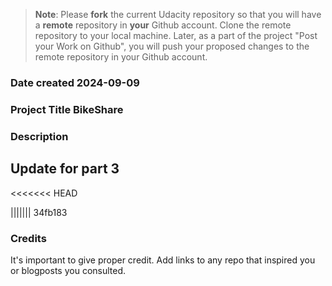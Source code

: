 >**Note**: Please **fork** the current Udacity repository so that you will have a **remote** repository in **your** Github account. Clone the remote repository to your local machine. Later, as a part of the project "Post your Work on Github", you will push your proposed changes to the remote repository in your Github account.

### Date created 2024-09-09

### Project Title BikeShare

### Description

## Update for part 3


<<<<<<< HEAD

||||||| 34fb183
### Credits
It's important to give proper credit. Add links to any repo that inspired you or blogposts you consulted.

